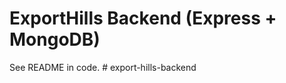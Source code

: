 # ExportHills Backend (Express + MongoDB)

See README in code.
#   e x p o r t - h i l l s - b a c k e n d  
 